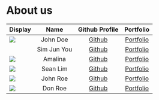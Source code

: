 # About us

Display | Name | Github Profile | Portfolio 
--------|:----:|:--------------:|:---------:
![](https://via.placeholder.com/100.png?text=Photo) | John Doe | [Github](https://github.com/) | [Portfolio](docs/team/johndoe.md)
![]() | Sim Jun You | [Github](https://github.com/f0fz) | [Portfolio](docs/team/johndoe.md)
![](https://via.placeholder.com/100.png?text=Photo) | Amalina | [Github](https://github.com/amalinasani) | [Portfolio](docs/team/johndoe.md)
![](https://via.placeholder.com/100.png?text=Photo) | Sean Lim | [Github](https://github.com/Aseanseen) | [Portfolio](docs/team/seanlim.md)
![](https://via.placeholder.com/100.png?text=Photo) | John Roe | [Github](https://github.com/) | [Portfolio](docs/team/johndoe.md)
![](https://www.google.com/url?sa=i&url=https%3A%2F%2Fwww.thoughtco.com%2Ffun-facts-about-ducks-4043231&psig=AOvVaw3goHQ59ZTgbn9-TVUa8Fx8&ust=1601603208625000&source=images&cd=vfe&ved=0CAIQjRxqFwoTCMCr_oSjkuwCFQAAAAAdAAAAABAD?text=Photo) | Don Roe | [Github](https://github.com/wangqinNick) | [Portfolio](docs/team/johndoe.md)
